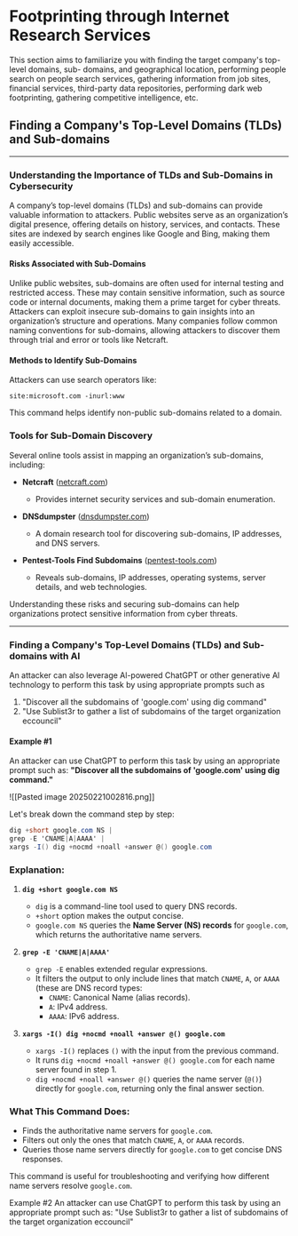 # Footprinting through Internet Research Services

This section aims to familiarize you with finding the target company's top-level domains, sub-
domains, and geographical location, performing people search on people search services,
gathering information from job sites, financial services, third-party data repositories, performing
dark web footprinting, gathering competitive intelligence, etc.

## Finding a Company's Top-Level Domains (TLDs) and Sub-domains

---

### **Understanding the Importance of TLDs and Sub-Domains in Cybersecurity**

A company’s top-level domains (TLDs) and sub-domains can provide valuable information to attackers. Public websites serve as an organization’s digital presence, offering details on history, services, and contacts. These sites are indexed by search engines like Google and Bing, making them easily accessible.

#### **Risks Associated with Sub-Domains**

Unlike public websites, sub-domains are often used for internal testing and restricted access. These may contain sensitive information, such as source code or internal documents, making them a prime target for cyber threats. Attackers can exploit insecure sub-domains to gain insights into an organization’s structure and operations. Many companies follow common naming conventions for sub-domains, allowing attackers to discover them through trial and error or tools like Netcraft.

#### **Methods to Identify Sub-Domains**

Attackers can use search operators like:

```plaintext
site:microsoft.com -inurl:www
```

This command helps identify non-public sub-domains related to a domain.

### **Tools for Sub-Domain Discovery**

Several online tools assist in mapping an organization’s sub-domains, including:

- **Netcraft** ([netcraft.com](https://www.netcraft.com/))
    
    - Provides internet security services and sub-domain enumeration.
- **DNSdumpster** ([dnsdumpster.com](https://dnsdumpster.com/))
    
    - A domain research tool for discovering sub-domains, IP addresses, and DNS servers.
- **Pentest-Tools Find Subdomains** ([pentest-tools.com](https://pentest-tools.com/))
    
    - Reveals sub-domains, IP addresses, operating systems, server details, and web technologies.

Understanding these risks and securing sub-domains can help organizations protect sensitive information from cyber threats.

---

### Finding a Company's Top-Level Domains (TLDs) and Sub-domains with AI

An attacker can also leverage Al-powered ChatGPT or other generative Al technology to perform this task by using appropriate prompts such as
1. "Discover all the subdomains of 'google.com' using dig command"
2. "Use Sublist3r to gather a list of subdomains of the target organization eccouncil"

#### Example #1
An attacker can use ChatGPT to perform this task by using an appropriate prompt such as:
**"Discover all the subdomains of 'google.com' using dig command."**

![[Pasted image 20250221002816.png]]

Let's break down the command step by step:

```csharp
dig +short google.com NS |
grep -E 'CNAME|A|AAAA' |
xargs -I() dig +nocmd +noall +answer @() google.com
```

### Explanation:

1. **`dig +short google.com NS`**
    
    - `dig` is a command-line tool used to query DNS records.
    - `+short` option makes the output concise.
    - `google.com NS` queries the **Name Server (NS) records** for `google.com`, which returns the authoritative name servers.
2. **`grep -E 'CNAME|A|AAAA'`**
    
    - `grep -E` enables extended regular expressions.
    - It filters the output to only include lines that match `CNAME`, `A`, or `AAAA` (these are DNS record types:
        - `CNAME`: Canonical Name (alias records).
        - `A`: IPv4 address.
        - `AAAA`: IPv6 address.
3. **`xargs -I() dig +nocmd +noall +answer @() google.com`**
    
    - `xargs -I()` replaces `()` with the input from the previous command.
    - It runs `dig +nocmd +noall +answer @() google.com` for each name server found in step 1.
    - `dig +nocmd +noall +answer @()` queries the name server (`@()`) directly for `google.com`, returning only the final answer section.

### What This Command Does:

- Finds the authoritative name servers for `google.com`.
- Filters out only the ones that match `CNAME`, `A`, or `AAAA` records.
- Queries those name servers directly for `google.com` to get concise DNS responses.

This command is useful for troubleshooting and verifying how different name servers resolve `google.com`.

Example #2
An attacker can use ChatGPT to perform this task by using an appropriate prompt such as:
"Use Sublist3r to gather a list of subdomains of the target organization eccouncil"